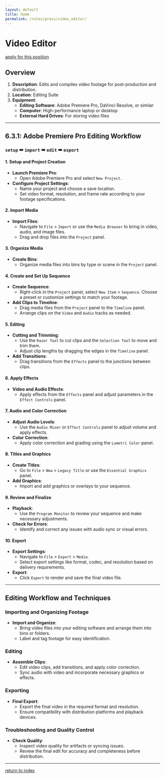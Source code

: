 ```yaml
---
layout: default
title: home
permalink: /roles/press/video_editor/
---
```

# Video Editor
[apply for this position](../apply/video_editor_apply.md)

## Overview
1. **Description**: Edits and compiles video footage for post-production and distribution.
2. **Location**: Editing Suite
3. **Equipment**:
   - **Editing Software**: Adobe Premiere Pro, DaVinci Resolve, or similar
   - **Computer**: High-performance laptop or desktop
   - **External Hard Drives**: For storing video files

---
## 6.3.1: Adobe Premiere Pro Editing Workflow

### `setup` ➠ `import` ➠ `edit` ➠ `export`

#### 1. Setup and Project Creation
- **Launch Premiere Pro**:
  - Open Adobe Premiere Pro and select `New Project`.
- **Configure Project Settings**:
  - Name your project and choose a save location.
  - Set video format, resolution, and frame rate according to your footage specifications.

#### 2. Import Media
- **Import Files**:
  - Navigate to `File` > `Import` or use the `Media Browser` to bring in video, audio, and image files.
  - Drag and drop files into the `Project` panel.

#### 3. Organize Media
- **Create Bins**:
  - Organize media files into bins by type or scene in the `Project` panel.

#### 4. Create and Set Up Sequence
- **Create Sequence**:
  - Right-click in the `Project` panel, select `New Item` > `Sequence`. Choose a preset or customize settings to match your footage.
- **Add Clips to Timeline**:
  - Drag media files from the `Project` panel to the `Timeline` panel.
  - Arrange clips on the `Video` and `Audio` tracks as needed.

#### 5. Editing
- **Cutting and Trimming**:
  - Use the `Razor Tool` to cut clips and the `Selection Tool` to move and trim them.
  - Adjust clip lengths by dragging the edges in the `Timeline` panel.
- **Add Transitions**:
  - Drag transitions from the `Effects` panel to the junctions between clips.

#### 6. Apply Effects
- **Video and Audio Effects**:
  - Apply effects from the `Effects` panel and adjust parameters in the `Effect Controls` panel.

#### 7. Audio and Color Correction
- **Adjust Audio Levels**:
  - Use the `Audio Mixer` or `Effect Controls` panel to adjust volume and apply effects.
- **Color Correction**:
  - Apply color correction and grading using the `Lumetri Color` panel.

#### 8. Titles and Graphics
- **Create Titles**:
  - Go to `File` > `New` > `Legacy Title` or use the `Essential Graphics` panel.
- **Add Graphics**:
  - Import and add graphics or overlays to your sequence.

#### 9. Review and Finalize
- **Playback**:
  - Use the `Program Monitor` to review your sequence and make necessary adjustments.
- **Check for Errors**:
  - Identify and correct any issues with audio sync or visual errors.

#### 10. Export
- **Export Settings**:
  - Navigate to `File` > `Export` > `Media`.
  - Select export settings like format, codec, and resolution based on delivery requirements.
- **Export**:
  - Click `Export` to render and save the final video file.

---
## Editing Workflow and Techniques

### Importing and Organizing Footage
- **Import and Organize**:
  - Bring video files into your editing software and arrange them into bins or folders.
  - Label and tag footage for easy identification.

### Editing
- **Assemble Clips**:
  - Edit video clips, add transitions, and apply color correction.
  - Sync audio with video and incorporate necessary graphics or effects.

### Exporting
- **Final Export**:
  - Export the final video in the required format and resolution.
  - Ensure compatibility with distribution platforms and playback devices.

### Troubleshooting and Quality Control
- **Check Quality**:
  - Inspect video quality for artifacts or syncing issues.
  - Review the final edit for accuracy and completeness before distribution.

---
[return to index](../index.md)